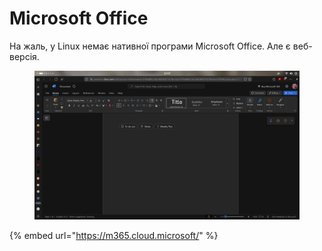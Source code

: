 # Microsoft Office

На жаль, у Linux немає нативної програми Microsoft Office. Але є веб-версія.

<figure><img src="../../../.gitbook/assets/image (2) (1) (1) (1).png" alt=""><figcaption><p> </p></figcaption></figure>

{% embed url="https://m365.cloud.microsoft/" %}

